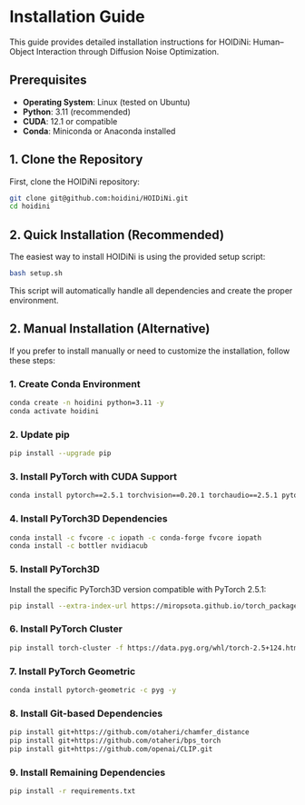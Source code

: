 # Installation Guide

This guide provides detailed installation instructions for HOIDiNi: Human–Object Interaction through Diffusion Noise Optimization.

## Prerequisites

- **Operating System**: Linux (tested on Ubuntu)
- **Python**: 3.11 (recommended)
- **CUDA**: 12.1 or compatible
- **Conda**: Miniconda or Anaconda installed

## 1. Clone the Repository

First, clone the HOIDiNi repository:

```bash
git clone git@github.com:hoidini/HOIDiNi.git
cd hoidini
```

## 2. Quick Installation (Recommended)

The easiest way to install HOIDiNi is using the provided setup script:

```bash
bash setup.sh
```

This script will automatically handle all dependencies and create the proper environment.

## 2. Manual Installation (Alternative)

If you prefer to install manually or need to customize the installation, follow these steps:

### 1. Create Conda Environment

```bash
conda create -n hoidini python=3.11 -y
conda activate hoidini
```

### 2. Update pip

```bash
pip install --upgrade pip
```

### 3. Install PyTorch with CUDA Support

```bash
conda install pytorch==2.5.1 torchvision==0.20.1 torchaudio==2.5.1 pytorch-cuda=12.1 -c pytorch -c nvidia -y
```

### 4. Install PyTorch3D Dependencies

```bash
conda install -c fvcore -c iopath -c conda-forge fvcore iopath
conda install -c bottler nvidiacub
```

### 5. Install PyTorch3D

Install the specific PyTorch3D version compatible with PyTorch 2.5.1:

```bash
pip install --extra-index-url https://miropsota.github.io/torch_packages_builder pytorch3d==0.7.8+pt2.5.1cu121
```

### 6. Install PyTorch Cluster

```bash
pip install torch-cluster -f https://data.pyg.org/whl/torch-2.5+124.html
```

### 7. Install PyTorch Geometric

```bash
conda install pytorch-geometric -c pyg -y
```

### 8. Install Git-based Dependencies

```bash
pip install git+https://github.com/otaheri/chamfer_distance
pip install git+https://github.com/otaheri/bps_torch
pip install git+https://github.com/openai/CLIP.git
```

### 9. Install Remaining Dependencies

```bash
pip install -r requirements.txt
```
